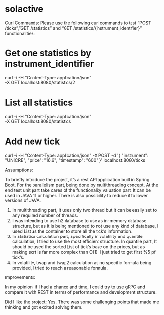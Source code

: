 # solactive
Curl Commands:
Please use the following curl commands to test “POST /ticks”,”GET /statistics” and “GET /statistics/{instrument_identifier}” functionalities:

# Get one statistics by instrument_identifier
curl -i -H "Content-Type: application/json" \
    -X GET localhost:8080/statistics/2

# List all statistics
curl -i -H "Content-Type: application/json" \
    -X GET localhost:8080/statistics

# Add new tick
curl -i -H "Content-Type: application/json" -X POST -d '{
        "instrument": "UNICRE",
        "price": "16.6",
"timestamp": "600"
    }' localhost:8080/ticks



Assumptions:

To briefly introduce the project, it’s a rest API application built in Spring Boot. For the parallelism part, being done by multithreading concept. At the end test unit part take cares of the functionality valuation part. It can be used in JAVA 11 or higher. There is also possibility to reduce it to lower versions of JAVA.
 

1.	In multithreading part, it uses only two thread but it can be easily set to any required number of threads.
2.	I was intending to use h2 database to use as in-memory database structure, but as it is being mentioned to not use any kind of database, I used List as the container to store all the tick’s information.
3.	 In statistics calculation part, specifically in volatility and quantile calculation, I tried to use the most efficient structure. In quantile part, It should be used the sorted List of tick’s base on the prices, but as making sort is far more complex than O(1), I just tried to get first %5 pf tick’s. 
4.	In volatility, twap and twap2 calculation as no specific formula being provided, I tried to reach a reasonable formula.


Improvements:

In my opinion, if I had a chance and time, I could try to use gRPC and compare it with REST in terms of performance and development structure.  


Did I like the project:
Yes. There was some challenging points that made me thinking and got excited solving them.

